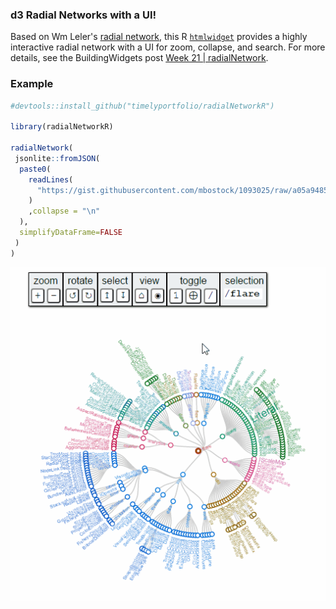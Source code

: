 
<!-- README.md is generated from README.Rmd. Please edit that file -->
### d3 Radial Networks with a UI!

Based on Wm Leler's [radial network](), this R [`htmlwidget`](http://htmlwidgets.org) provides a highly interactive radial network with a UI for zoom, collapse, and search. For more details, see the BuildingWidgets post [Week 21 | radialNetwork](http://www.buildingwidgets.com/blog/2015/5/28/week-21-radialnetwork).

### Example

``` r
#devtools::install_github("timelyportfolio/radialNetworkR")

library(radialNetworkR)

radialNetwork(
 jsonlite::fromJSON( 
  paste0(
    readLines(
      "https://gist.githubusercontent.com/mbostock/1093025/raw/a05a94858375bd0ae023f6950a2b13fac5127637/flare.json"
    )
    ,collapse = "\n"
  ),
  simplifyDataFrame=FALSE
 )
)
```

![screenshot of radial network with flare](README-screenshot-example1.gif)
